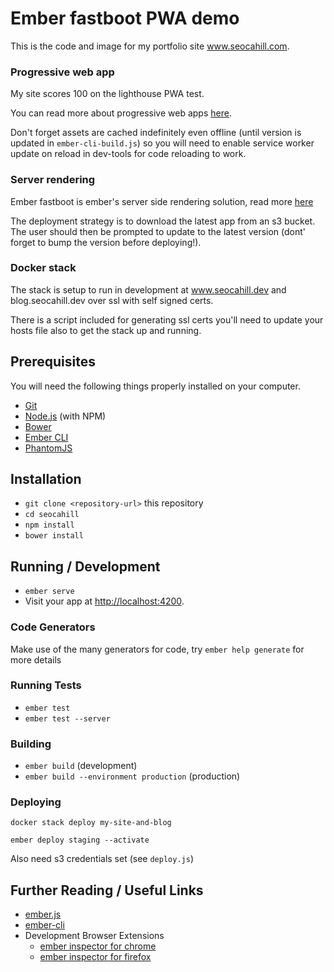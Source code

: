 # Ember fastboot PWA demo

This is the code and image for my portfolio site www.seocahill.com.

### Progressive web app

My site scores 100 on the lighthouse PWA test.

You can read more about progressive web apps [here](https://developers.google.com/web/progressive-web-apps/).

Don't forget assets are cached indefinitely even offline (until version is updated in ```ember-cli-build.js```) so you will need to enable service worker update on reload in dev-tools for code reloading to work.

### Server rendering

Ember fastboot is ember's server side rendering solution, read more [here](https://ember-fastboot.com/)

The deployment strategy is to download the latest app from an s3 bucket. The user should then be prompted to update to the latest version (dont' forget to bump the version before deploying!).

### Docker stack

The stack is setup to run in development at www.seocahill.dev and blog.seocahill.dev over ssl with self signed certs.

There is a script included for generating ssl certs you'll need to update your hosts file also to get the stack up and running.

## Prerequisites

You will need the following things properly installed on your computer.

* [Git](https://git-scm.com/)
* [Node.js](https://nodejs.org/) (with NPM)
* [Bower](https://bower.io/)
* [Ember CLI](https://ember-cli.com/)
* [PhantomJS](http://phantomjs.org/)

## Installation

* `git clone <repository-url>` this repository
* `cd seocahill`
* `npm install`
* `bower install`

## Running / Development

* `ember serve`
* Visit your app at [http://localhost:4200](http://localhost:4200).

### Code Generators

Make use of the many generators for code, try `ember help generate` for more details

### Running Tests

* `ember test`
* `ember test --server`

### Building

* `ember build` (development)
* `ember build --environment production` (production)

### Deploying

```
docker stack deploy my-site-and-blog

ember deploy staging --activate
```

Also need s3 credentials set (see ```deploy.js```)

## Further Reading / Useful Links

* [ember.js](http://emberjs.com/)
* [ember-cli](https://ember-cli.com/)
* Development Browser Extensions
  * [ember inspector for chrome](https://chrome.google.com/webstore/detail/ember-inspector/bmdblncegkenkacieihfhpjfppoconhi)
  * [ember inspector for firefox](https://addons.mozilla.org/en-US/firefox/addon/ember-inspector/)
